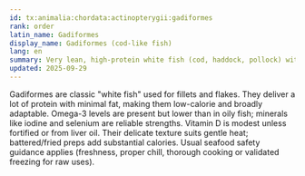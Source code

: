```yaml
---
id: tx:animalia:chordata:actinopterygii:gadiformes
rank: order
latin_name: Gadiformes
display_name: Gadiformes (cod-like fish)
lang: en
summary: Very lean, high-protein white fish (cod, haddock, pollock) with low calories, modest omega-3s, and good iodine/selenium; mild flavor and quick-cooking.
updated: 2025-09-29
---
```


Gadiformes are classic "white fish" used for fillets and flakes. They deliver a lot of protein with minimal fat, making them low-calorie and broadly adaptable. Omega-3 levels are present but lower than in oily fish; minerals like iodine and selenium are reliable strengths. Vitamin D is modest unless fortified or from liver oil. Their delicate texture suits gentle heat; battered/fried preps add substantial calories. Usual seafood safety guidance applies (freshness, proper chill, thorough cooking or validated freezing for raw uses).
